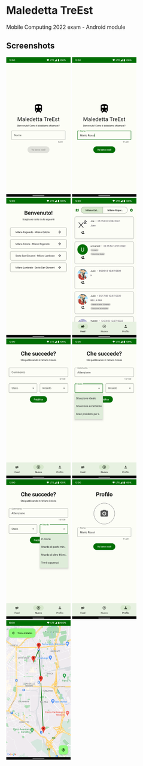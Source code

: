 # Maledetta TreEst

Mobile Computing 2022 exam - Android module

## Screenshots

<img alt="First screen" src="assets/screen1.png" width=172>
<img alt="First screen with input" src="assets/screen2.png" width=172>
<img alt="Board selection screen" src="assets/screen3.png" width=172>
<img alt="Board feed screen" src="assets/screen4.png" width=172>
<img alt="New post screen" src="assets/screen5.png" width=172>
<img alt="New post screen with status" src="assets/screen6.png" width=172>
<img alt="New post screen with delay" src="assets/screen7.png" width=172>
<img alt="User profile screen" src="assets/screen8.png" width=172>
<img alt="Map view screen" src="assets/screen9.png" width=172>
